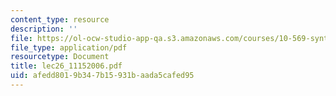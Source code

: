 ```yaml
---
content_type: resource
description: ''
file: https://ol-ocw-studio-app-qa.s3.amazonaws.com/courses/10-569-synthesis-of-polymers-fall-2006/afedd8019b347b15931baada5cafed95_lec26_11152006.pdf
file_type: application/pdf
resourcetype: Document
title: lec26_11152006.pdf
uid: afedd801-9b34-7b15-931b-aada5cafed95
---
```

